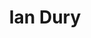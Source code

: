 ---
title: "Ian Dury"
summary: "Singer, songwriter and actor. Born May 12, 1942 in Harrow, Middlesex, England - died of cancer in March 27, 2000, Upminster, London, England His son is also a musician. For releases by The Blockheads WITHOUT Ian Dury please use !"
image: "ian-dury.jpg"
apple_music_artist_url: "None"
wikipedia_url: "none"
---